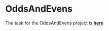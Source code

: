 # OddsAndEvens

The task for the OddsAndEvens project is **[here](https://github.com/Siarhei-V/OddsAndEvens/blob/master/Task%20for%20the%20OddsAndEvens%20project.docx)**
